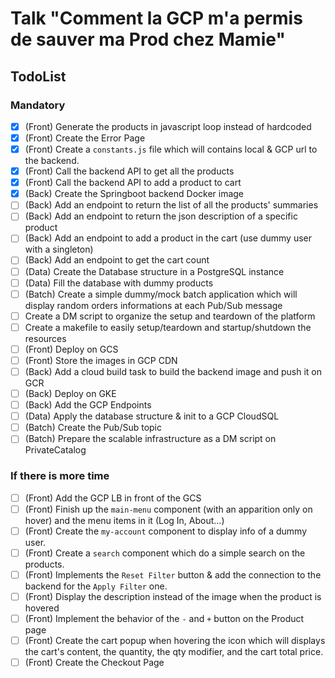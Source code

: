 # Talk "Comment la GCP m'a permis de sauver ma Prod chez Mamie"

## TodoList

### Mandatory 
* [X] (Front) Generate the products in javascript loop instead of hardcoded
* [X] (Front) Create the Error Page
* [X] (Front) Create a `constants.js` file which will contains local & GCP
    url to the backend.
* [X] (Front) Call the backend API to get all the products
* [X] (Front) Call the backend API to add a product to cart
* [X] (Back) Create the Springboot backend Docker image
* [ ] (Back) Add an endpoint to return the list of all the products' summaries
* [ ] (Back) Add an endpoint to return the json description of a specific
    product
* [ ] (Back) Add an endpoint to add a product in the cart (use dummy user 
    with a singleton)
* [ ] (Back) Add an endpoint to get the cart count
* [ ] (Data) Create the Database structure in a PostgreSQL instance
* [ ] (Data) Fill the database with dummy products
* [ ] (Batch) Create a simple dummy/mock batch application which will display
    random orders informations at each Pub/Sub message
* [ ] Create a DM script to organize the setup and teardown of the platform
* [ ] Create a makefile to easily setup/teardown and startup/shutdown the resources
* [ ] (Front) Deploy on GCS
* [ ] (Front) Store the images in GCP CDN
* [ ] (Back) Add a cloud build task to build the backend image and push it on 
    GCR
* [ ] (Back) Deploy on GKE
* [ ] (Back) Add the GCP Endpoints
* [ ] (Data) Apply the database structure & init to a GCP CloudSQL
* [ ] (Batch) Create the Pub/Sub topic
* [ ] (Batch) Prepare the scalable infrastructure as a DM script on 
    PrivateCatalog

### If there is more time
* [ ] (Front) Add the GCP LB in front of the GCS
* [ ] (Front) Finish up the `main-menu` component (with an apparition only on 
    hover) and the menu items in it (Log In, About...)
* [ ] (Front) Create the `my-account` component to display info of a dummy user.
* [ ] (Front) Create a `search` component which do a simple search on the 
    products.
* [ ] (Front) Implements the `Reset Filter` button & add the connection to the 
    backend for the `Apply Filter` one.
* [ ] (Front) Display the description instead of the image when the product 
    is hovered
* [ ] (Front) Implement the behavior of the `-` and `+` button on the Product 
    page
* [ ] (Front) Create the cart popup when hovering the icon which will displays
    the cart's content, the quantity, the qty modifier, and the cart total price.
* [ ] (Front) Create the Checkout Page
